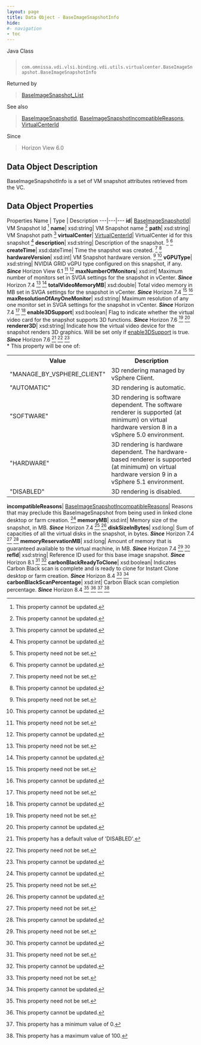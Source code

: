 ```yaml
---
layout: page
title: Data Object - BaseImageSnapshotInfo
hide:
#- navigation
- toc
---
```






Java Class
> ` com.omnissa.vdi.vlsi.binding.vdi.utils.virtualcenter.BaseImageSnapshot.BaseImageSnapshotInfo`

Returned by
> [BaseImageSnapshot_List](vdi.utils.virtualcenter.BaseImageSnapshot.md#list)

See also
> [BaseImageSnapshotId](vdi.entity.BaseImageSnapshotId.md), [BaseImageSnapshotIncompatibleReasons](vdi.utils.virtualcenter.BaseImageSnapshot.BaseImageSnapshotIncompatibleReasons.md), [VirtualCenterId](vdi.entity.VirtualCenterId.md)

Since
> Horizon View 6.0


## Data Object Description

BaseImageSnapshotInfo is a set of VM snapshot attributes retrieved from the VC.

## Data Object Properties
Properties
Name |  Type |  Description
---|---|---
**id**| [BaseImageSnapshotId](vdi.entity.BaseImageSnapshotId.md)|  VM Snapshot Id [^2]
**name**|  xsd:string|  VM Snapshot name [^2]
**path**|  xsd:string|  VM Snapshot path [^2]
**virtualCenter**| [VirtualCenterId](vdi.entity.VirtualCenterId.md)|  VirtualCenter id for this snapshot [^2]
**description**|  xsd:string|  Description of the snapshot. [^1] [^2]
**createTime**|  xsd:dateTime|  Time the snapshot was created. [^1] [^2]
**hardwareVersion**|  xsd:int|  VM Snapshot hardware version. [^1] [^2]
**vGPUType**|  xsd:string|  NVIDIA GRID vGPU type configured on this snapshot, if any.  **_Since_** Horizon View 6.1 [^1] [^2]
**maxNumberOfMonitors**|  xsd:int|  Maximum number of monitors set in SVGA settings for the snapshot in vCenter.  **_Since_** Horizon 7.4 [^1] [^2]
**totalVideoMemoryMB**|  xsd:double|  Total video memory in MB set in SVGA settings for the snapshot in vCenter.  **_Since_** Horizon 7.4 [^1] [^2]
**maxResolutionOfAnyOneMonitor**|  xsd:string|  Maximum resolution of any one monitor set in SVGA settings for the snapshot in vCenter.  **_Since_** Horizon 7.4 [^1] [^2]
**enable3DSupport**|  xsd:boolean|  Flag to indicate whether the virtual video card for the snapshot supports 3D functions.  **_Since_** Horizon 7.6 [^1] [^2]
**renderer3D**|  xsd:string|  Indicate how the virtual video device for the snapshot renders 3D graphics. Will be set only if [enable3DSupport](vdi.utils.virtualcenter.BaseImageSnapshot.BaseImageSnapshotInfo.md#enable3DSupport) is true.  **_Since_** Horizon 7.6 [^17] [^1] [^2] <br>* This property will be one of:<br><table><tr><th>Value</th><th>Description</th></tr><tr><td>"MANAGE_BY_VSPHERE_CLIENT"</td><td>3D rendering managed by vSphere Client.</td></tr><tr><td>"AUTOMATIC"</td><td>3D rendering is automatic.</td></tr><tr><td>"SOFTWARE"</td><td>3D rendering is software dependent. The software renderer is supported (at minimum) on virtual hardware version 8 in a vSphere 5.0 environment.</td></tr><tr><td>"HARDWARE"</td><td>3D rendering is hardware dependent. The hardware-based renderer is supported (at minimum) on virtual hardware version 9 in a vSphere 5.1 environment.</td></tr><tr><td>"DISABLED"</td><td>3D rendering is disabled.</td></tr></table>
**incompatibleReasons**| [BaseImageSnapshotIncompatibleReasons](vdi.utils.virtualcenter.BaseImageSnapshot.BaseImageSnapshotIncompatibleReasons.md)|  Reasons that may preclude this BaseImageSnapshot from being used in linked clone desktop or farm creation. [^2]
**memoryMB**|  xsd:int|  Memory size of the snapshot, in MB.  **_Since_** Horizon 7.4 [^1] [^2]
**diskSizeInBytes**|  xsd:long|  Sum of capacities of all the virtual disks in the snapshot, in bytes.  **_Since_** Horizon 7.4 [^1] [^2]
**memoryReservationMB**|  xsd:long|  Amount of memory that is guaranteed available to the virtual machine, in MB.  **_Since_** Horizon 7.4 [^1] [^2]
**refId**|  xsd:string|  Reference ID used for this base image snapshot.  **_Since_** Horizon 8.1 [^1] [^2]
**carbonBlackReadyToClone**|  xsd:boolean|  Indicates Carbon Black scan is complete and is ready to clone for Instant Clone desktop or farm creation.  **_Since_** Horizon 8.4 [^1] [^2]
**carbonBlackScanPercentage**|  xsd:int|  Carbon Black scan completion percentage.  **_Since_** Horizon 8.4 [^1] [^2] [^72] [^115]


 


[^1]: This property need not be set.
[^2]: This property cannot be updated.
[^17]: This property has a default value of 'DISABLED'.
[^72]: This property has a minimum value of 0.
[^115]: This property has a maximum value of 100.